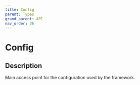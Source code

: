 ```yaml
---
title: Config
parent: Types
grand_parent: API
nav_order: 36
---
```


# Config

## Description

Main access point for the configuration used by the framework.
